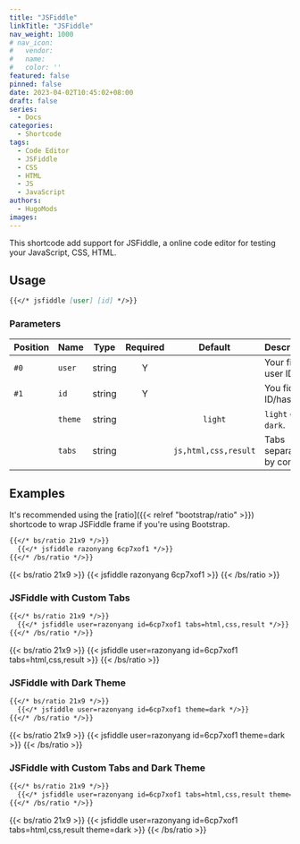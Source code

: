 ```yaml
---
title: "JSFiddle"
linkTitle: "JSFiddle"
nav_weight: 1000
# nav_icon:
#   vendor: 
#   name: 
#   color: ''
featured: false
pinned: false
date: 2023-04-02T10:45:02+08:00
draft: false
series:
  - Docs
categories:
  - Shortcode
tags:
  - Code Editor
  - JSFiddle
  - CSS
  - HTML
  - JS
  - JavaScript
authors:
  - HugoMods
images:
---
```


This shortcode add support for JSFiddle, a online code editor for testing your JavaScript, CSS, HTML.

<!--more-->

## Usage

```markdown
{{</* jsfiddle [user] [id] */>}}
```

### Parameters

| Position | Name | Type | Required | Default | Description |
| -------- | ---- | :--: | :------: | :-----: | ----------- |
| `#0` | `user` | string | Y | | Your fiddle user ID. |
| `#1` | `id` | string | Y | | You fiddle ID/hash. |
| | `theme` | string | | `light` | `light` or `dark`. |
| | `tabs` | string | | `js,html,css,result` | Tabs separated by comma. |

## Examples

It's recommended using the [ratio]({{< relref "bootstrap/ratio" >}}) shortcode to wrap JSFiddle frame if you're using Bootstrap.

```markdown
{{</* bs/ratio 21x9 */>}}
  {{</* jsfiddle razonyang 6cp7xof1 */>}}
{{</* /bs/ratio */>}}
```

{{< bs/ratio 21x9 >}}
  {{< jsfiddle razonyang 6cp7xof1 >}}
{{< /bs/ratio >}}

### JSFiddle with Custom Tabs

```markdown
{{</* bs/ratio 21x9 */>}}
  {{</* jsfiddle user=razonyang id=6cp7xof1 tabs=html,css,result */>}}
{{</* /bs/ratio */>}}
```

{{< bs/ratio 21x9 >}}
  {{< jsfiddle user=razonyang id=6cp7xof1 tabs=html,css,result >}}
{{< /bs/ratio >}}

### JSFiddle with Dark Theme

```markdown
{{</* bs/ratio 21x9 */>}}
  {{</* jsfiddle user=razonyang id=6cp7xof1 theme=dark */>}}
{{</* /bs/ratio */>}}
```

{{< bs/ratio 21x9 >}}
  {{< jsfiddle user=razonyang id=6cp7xof1 theme=dark >}}
{{< /bs/ratio >}}

### JSFiddle with Custom Tabs and Dark Theme

```markdown
{{</* bs/ratio 21x9 */>}}
  {{</* jsfiddle user=razonyang id=6cp7xof1 tabs=html,css,result theme=dark */>}}
{{</* /bs/ratio */>}}
```

{{< bs/ratio 21x9 >}}
  {{< jsfiddle user=razonyang id=6cp7xof1 tabs=html,css,result theme=dark >}}
{{< /bs/ratio >}}
